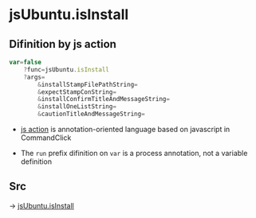 # jsUbuntu.isInstall

## Difinition by js action

```js.js
var=false
	?func=jsUbuntu.isInstall
	?args=
		&installStampFilePathString=
		&expectStampConString=
		&installConfirmTitleAndMessageString=
		&installOneListString=
		&cautionTitleAndMessageString=
```

- [js action](#) is annotation-oriented language based on javascript in CommandClick

- The `run` prefix difinition on `var` is a process annotation, not a variable definition

## Src

-> [jsUbuntu.isInstall](https://github.com/puutaro/CommandClick/blob/master/app/src/main/java/com/puutaro/commandclick/fragment_lib/terminal_fragment/js_interface/JsUbuntu.kt#L287)


